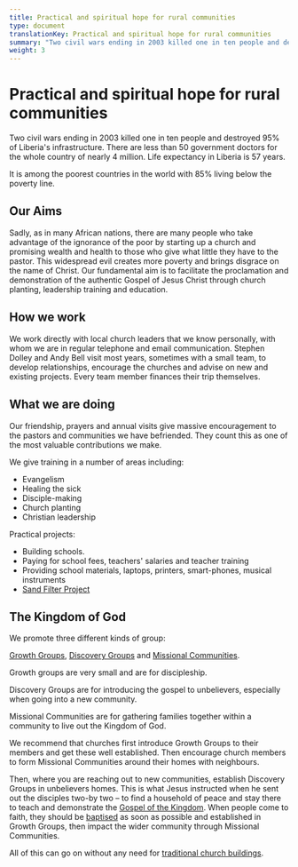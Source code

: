 ```yaml
---
title: Practical and spiritual hope for rural communities
type: document
translationKey: Practical and spiritual hope for rural communities
summary: "Two civil wars ending in 2003 killed one in ten people and destroyed 95% of Liberia's infrastructure. There are less than 50 government doctors for the whole country of nearly 4 million. Life expectancy in Liberia is 57 years."
weight: 3
---
```

# Practical and spiritual hope for rural communities

Two civil wars ending in 2003 killed one in ten people and destroyed 95% of Liberia's infrastructure. There are less than 50 government doctors for the whole country of nearly 4 million. Life expectancy in Liberia is 57 years.

It is among the poorest countries in the world with 85% living below the poverty line.

## Our Aims

Sadly, as in many African nations, there are many people who take advantage of the ignorance of the poor by starting up a church and promising wealth and health to those who give what little they have to the pastor. This widespread evil creates more poverty and brings disgrace on the name of Christ. Our fundamental aim is to facilitate the proclamation and demonstration of the authentic Gospel of Jesus Christ through church planting, leadership training and education.

## How we work

We work directly with local church leaders that we know personally, with whom we are in regular telephone and email communication. Stephen Dolley and Andy Bell visit most years, sometimes with a small team, to develop relationships, encourage the churches and advise on new and existing projects. Every team member finances their trip themselves.

## What we are doing

Our friendship, prayers and annual visits give massive encouragement to the pastors and communities we have befriended. They count this as one of the most valuable contributions we make.

We give training in a number of areas including:

-   Evangelism
-   Healing the sick
-   Disciple-making
-   Church planting
-   Christian leadership

Practical projects:

-   Building schools.
-   Paying for school fees, teachers' salaries and teacher training
-   Providing school materials, laptops, printers, smart-phones, musical instruments
-   [Sand Filter Project](https://life-for-liberia.netlify.app/practical-projects/bio-water-filters/)

## The Kingdom of God

We promote three different kinds of group:

[Growth Groups](https://life-for-liberia.netlify.app/teaching/discipleship-groups/growth-groups/), [Discovery Groups](https://life-for-liberia.netlify.app/teaching/discipleship-groups/discovery-groups/) and [Missional Communities](https://life-for-liberia.netlify.app/teaching/discipleship-groups/missional-communities/).

Growth groups are very small and are for discipleship.

Discovery Groups are for introducing the gospel to unbelievers, especially when going into a new community.

Missional Communities are for gathering families together within a community to live out the Kingdom of God.

We recommend that churches first introduce Growth Groups to their members and get these well established. Then encourage church members to form Missional Communities around their homes with neighbours.

Then, where you are reaching out to new communities, establish Discovery Groups in unbelievers homes. This is what Jesus instructed when he sent out the disciples two-by two – to find a household of peace and stay there to teach and demonstrate the [Gospel of the Kingdom](https://life-for-liberia.netlify.app/teaching/the-gospel/). When people come to faith, they should be [baptised](https://life-for-liberia.netlify.app/teaching/becoming-a-christian/baptism/) as soon as possible and established in Growth Groups, then impact the wider community through Missional Communities.

All of this can go on without any need for [traditional church buildings](https://life-for-liberia.netlify.app/teaching/church/how-church-buildings-cripple-the-gospel/).
